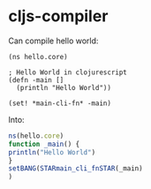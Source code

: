 cljs-compiler
===

Can compile hello world:

```clojurescript
(ns hello.core)

; Hello World in clojurescript
(defn -main []
  (println "Hello World"))

(set! *main-cli-fn* -main)
```

Into:

```js
ns(hello.core)
function _main() {
println("Hello World")
}
setBANG(STARmain_cli_fnSTAR(_main)
)
```